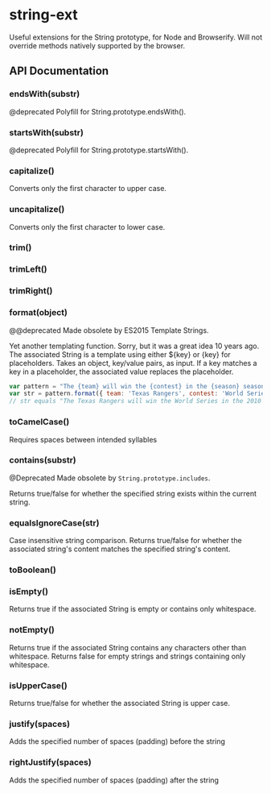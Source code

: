 # string-ext
Useful extensions for the String prototype, for Node and Browserify.  Will not override methods natively supported by the browser.

## API Documentation
### endsWith(substr)
@deprecated
Polyfill for String.prototype.endsWith().

### startsWith(substr)
@deprecated
Polyfill for String.prototype.startsWith().

### capitalize()
Converts only the first character to upper case.

### uncapitalize()
Converts only the first character to lower case.

### trim()

### trimLeft()

### trimRight()

### format(object)
@@deprecated Made obsolete by ES2015 Template Strings.

Yet another templating function.  Sorry, but it was a great idea 10 years ago.  The associated String is a
template using either ${key} or {key} for placeholders.  Takes an object, key/value pairs, as input.  If a key
matches a key in a placeholder, the associated value replaces the placeholder.

```javascript
var pattern = "The {team} will win the {contest} in the {season} season.";
var str = pattern.format({ team: 'Texas Rangers', contest: 'World Series', season: 2010});  
// str equals "The Texas Rangers will win the World Series in the 2010 season.".

```

### toCamelCase()
Requires spaces between intended syllables

### contains(substr)
@Deprecated Made obsolete by `String.prototype.includes`.

Returns true/false for whether the specified string exists within the current string.

### equalsIgnoreCase(str)
Case insensitive string comparison.   Returns true/false for whether the associated string's 
content matches the specified string's content.

### toBoolean()

### isEmpty()
Returns true if the associated String is empty or contains only whitespace. 

### notEmpty()
Returns true if the associated String contains any characters other than whitespace.  Returns false for empty strings
and strings containing only whitespace.

### isUpperCase()
Returns true/false for whether the associated String is upper case.

### justify(spaces)
Adds the specified number of spaces (padding) before the string

### rightJustify(spaces)
Adds the specified number of spaces (padding) after the string



